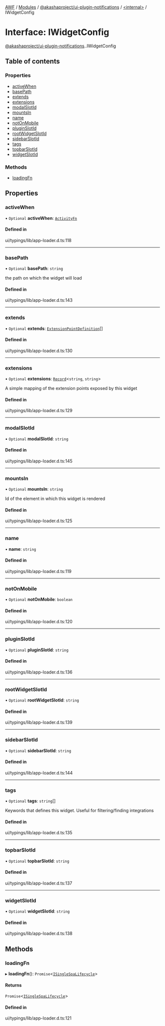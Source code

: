 [AWF](../README.md) / [Modules](../modules.md) / [@akashaproject/ui-plugin-notifications](../modules/akashaproject_ui_plugin_notifications.md) / [<internal\>](../modules/akashaproject_ui_plugin_notifications._internal_.md) / IWidgetConfig

# Interface: IWidgetConfig

[@akashaproject/ui-plugin-notifications](../modules/akashaproject_ui_plugin_notifications.md).[<internal>](../modules/akashaproject_ui_plugin_notifications._internal_.md).IWidgetConfig

## Table of contents

### Properties

- [activeWhen](akashaproject_ui_plugin_notifications._internal_.IWidgetConfig.md#activewhen)
- [basePath](akashaproject_ui_plugin_notifications._internal_.IWidgetConfig.md#basepath)
- [extends](akashaproject_ui_plugin_notifications._internal_.IWidgetConfig.md#extends)
- [extensions](akashaproject_ui_plugin_notifications._internal_.IWidgetConfig.md#extensions)
- [modalSlotId](akashaproject_ui_plugin_notifications._internal_.IWidgetConfig.md#modalslotid)
- [mountsIn](akashaproject_ui_plugin_notifications._internal_.IWidgetConfig.md#mountsin)
- [name](akashaproject_ui_plugin_notifications._internal_.IWidgetConfig.md#name)
- [notOnMobile](akashaproject_ui_plugin_notifications._internal_.IWidgetConfig.md#notonmobile)
- [pluginSlotId](akashaproject_ui_plugin_notifications._internal_.IWidgetConfig.md#pluginslotid)
- [rootWidgetSlotId](akashaproject_ui_plugin_notifications._internal_.IWidgetConfig.md#rootwidgetslotid)
- [sidebarSlotId](akashaproject_ui_plugin_notifications._internal_.IWidgetConfig.md#sidebarslotid)
- [tags](akashaproject_ui_plugin_notifications._internal_.IWidgetConfig.md#tags)
- [topbarSlotId](akashaproject_ui_plugin_notifications._internal_.IWidgetConfig.md#topbarslotid)
- [widgetSlotId](akashaproject_ui_plugin_notifications._internal_.IWidgetConfig.md#widgetslotid)

### Methods

- [loadingFn](akashaproject_ui_plugin_notifications._internal_.IWidgetConfig.md#loadingfn)

## Properties

### activeWhen

• `Optional` **activeWhen**: [`ActivityFn`](../modules/akashaproject_ui_plugin_notifications._internal_.md#activityfn)

#### Defined in

ui/typings/lib/app-loader.d.ts:118

___

### basePath

• `Optional` **basePath**: `string`

the path on which the widget will load

#### Defined in

ui/typings/lib/app-loader.d.ts:143

___

### extends

• `Optional` **extends**: [`ExtensionPointDefinition`](akashaproject_ui_plugin_notifications._internal_.ExtensionPointDefinition.md)[]

#### Defined in

ui/typings/lib/app-loader.d.ts:130

___

### extensions

• `Optional` **extensions**: [`Record`](../modules/akashaproject_ui_plugin_notifications._internal_.md#record)<`string`, `string`\>

A simple mapping of the extension points exposed by this widget

#### Defined in

ui/typings/lib/app-loader.d.ts:129

___

### modalSlotId

• `Optional` **modalSlotId**: `string`

#### Defined in

ui/typings/lib/app-loader.d.ts:145

___

### mountsIn

• `Optional` **mountsIn**: `string`

Id of the element in which this widget is rendered

#### Defined in

ui/typings/lib/app-loader.d.ts:125

___

### name

• **name**: `string`

#### Defined in

ui/typings/lib/app-loader.d.ts:119

___

### notOnMobile

• `Optional` **notOnMobile**: `boolean`

#### Defined in

ui/typings/lib/app-loader.d.ts:120

___

### pluginSlotId

• `Optional` **pluginSlotId**: `string`

#### Defined in

ui/typings/lib/app-loader.d.ts:136

___

### rootWidgetSlotId

• `Optional` **rootWidgetSlotId**: `string`

#### Defined in

ui/typings/lib/app-loader.d.ts:139

___

### sidebarSlotId

• `Optional` **sidebarSlotId**: `string`

#### Defined in

ui/typings/lib/app-loader.d.ts:144

___

### tags

• `Optional` **tags**: `string`[]

Keywords that defines this widget.
Useful for filtering/finding integrations

#### Defined in

ui/typings/lib/app-loader.d.ts:135

___

### topbarSlotId

• `Optional` **topbarSlotId**: `string`

#### Defined in

ui/typings/lib/app-loader.d.ts:137

___

### widgetSlotId

• `Optional` **widgetSlotId**: `string`

#### Defined in

ui/typings/lib/app-loader.d.ts:138

## Methods

### loadingFn

▸ **loadingFn**(): `Promise`<[`ISingleSpaLifecycle`](akashaproject_ui_plugin_notifications._internal_.ISingleSpaLifecycle.md)\>

#### Returns

`Promise`<[`ISingleSpaLifecycle`](akashaproject_ui_plugin_notifications._internal_.ISingleSpaLifecycle.md)\>

#### Defined in

ui/typings/lib/app-loader.d.ts:121
